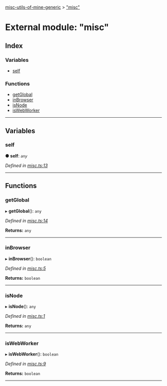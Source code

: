 [misc-utils-of-mine-generic](../README.md) > ["misc"](../modules/_misc_.md)

# External module: "misc"

## Index

### Variables

* [self](_misc_.md#self)

### Functions

* [getGlobal](_misc_.md#getglobal)
* [inBrowser](_misc_.md#inbrowser)
* [isNode](_misc_.md#isnode)
* [isWebWorker](_misc_.md#iswebworker)

---

## Variables

<a id="self"></a>

###  self

**● self**: *`any`*

*Defined in [misc.ts:13](https://github.com/cancerberoSgx/misc-utils-of-mine/blob/e293445/misc-utils-of-mine-generic/src/misc.ts#L13)*

___

## Functions

<a id="getglobal"></a>

###  getGlobal

▸ **getGlobal**(): `any`

*Defined in [misc.ts:14](https://github.com/cancerberoSgx/misc-utils-of-mine/blob/e293445/misc-utils-of-mine-generic/src/misc.ts#L14)*

**Returns:** `any`

___
<a id="inbrowser"></a>

###  inBrowser

▸ **inBrowser**(): `boolean`

*Defined in [misc.ts:5](https://github.com/cancerberoSgx/misc-utils-of-mine/blob/e293445/misc-utils-of-mine-generic/src/misc.ts#L5)*

**Returns:** `boolean`

___
<a id="isnode"></a>

###  isNode

▸ **isNode**(): `any`

*Defined in [misc.ts:1](https://github.com/cancerberoSgx/misc-utils-of-mine/blob/e293445/misc-utils-of-mine-generic/src/misc.ts#L1)*

**Returns:** `any`

___
<a id="iswebworker"></a>

###  isWebWorker

▸ **isWebWorker**(): `boolean`

*Defined in [misc.ts:9](https://github.com/cancerberoSgx/misc-utils-of-mine/blob/e293445/misc-utils-of-mine-generic/src/misc.ts#L9)*

**Returns:** `boolean`

___

